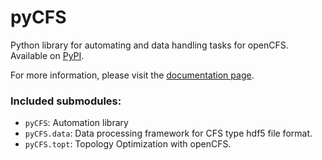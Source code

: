 # pyCFS

Python library for automating and data handling tasks for openCFS. Available on [PyPI](https://pypi.org/project/pyCFS/).

For more information, please visit the [documentation page](https://opencfs.gitlab.io/pycfs/index.html).

### Included submodules:

- `pyCFS`: Automation library
- `pyCFS.data`: Data processing framework for CFS type hdf5 file format.
- `pyCFS.topt`: Topology Optimization with openCFS.
